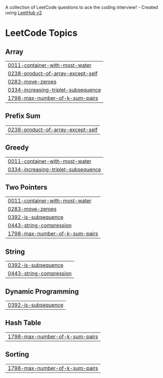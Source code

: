 A collection of LeetCode questions to ace the coding interview! - Created using [LeetHub v2](https://github.com/arunbhardwaj/LeetHub-2.0)
<!---LeetCode Topics Start-->
# LeetCode Topics
## Array
|  |
| ------- |
| [0011-container-with-most-water](https://github.com/hi-Soul-Surfer/LeetCode-75/tree/master/0011-container-with-most-water) |
| [0238-product-of-array-except-self](https://github.com/hi-Soul-Surfer/LeetCode-75/tree/master/0238-product-of-array-except-self) |
| [0283-move-zeroes](https://github.com/hi-Soul-Surfer/LeetCode-75/tree/master/0283-move-zeroes) |
| [0334-increasing-triplet-subsequence](https://github.com/hi-Soul-Surfer/LeetCode-75/tree/master/0334-increasing-triplet-subsequence) |
| [1798-max-number-of-k-sum-pairs](https://github.com/hi-Soul-Surfer/LeetCode-75/tree/master/1798-max-number-of-k-sum-pairs) |
## Prefix Sum
|  |
| ------- |
| [0238-product-of-array-except-self](https://github.com/hi-Soul-Surfer/LeetCode-75/tree/master/0238-product-of-array-except-self) |
## Greedy
|  |
| ------- |
| [0011-container-with-most-water](https://github.com/hi-Soul-Surfer/LeetCode-75/tree/master/0011-container-with-most-water) |
| [0334-increasing-triplet-subsequence](https://github.com/hi-Soul-Surfer/LeetCode-75/tree/master/0334-increasing-triplet-subsequence) |
## Two Pointers
|  |
| ------- |
| [0011-container-with-most-water](https://github.com/hi-Soul-Surfer/LeetCode-75/tree/master/0011-container-with-most-water) |
| [0283-move-zeroes](https://github.com/hi-Soul-Surfer/LeetCode-75/tree/master/0283-move-zeroes) |
| [0392-is-subsequence](https://github.com/hi-Soul-Surfer/LeetCode-75/tree/master/0392-is-subsequence) |
| [0443-string-compression](https://github.com/hi-Soul-Surfer/LeetCode-75/tree/master/0443-string-compression) |
| [1798-max-number-of-k-sum-pairs](https://github.com/hi-Soul-Surfer/LeetCode-75/tree/master/1798-max-number-of-k-sum-pairs) |
## String
|  |
| ------- |
| [0392-is-subsequence](https://github.com/hi-Soul-Surfer/LeetCode-75/tree/master/0392-is-subsequence) |
| [0443-string-compression](https://github.com/hi-Soul-Surfer/LeetCode-75/tree/master/0443-string-compression) |
## Dynamic Programming
|  |
| ------- |
| [0392-is-subsequence](https://github.com/hi-Soul-Surfer/LeetCode-75/tree/master/0392-is-subsequence) |
## Hash Table
|  |
| ------- |
| [1798-max-number-of-k-sum-pairs](https://github.com/hi-Soul-Surfer/LeetCode-75/tree/master/1798-max-number-of-k-sum-pairs) |
## Sorting
|  |
| ------- |
| [1798-max-number-of-k-sum-pairs](https://github.com/hi-Soul-Surfer/LeetCode-75/tree/master/1798-max-number-of-k-sum-pairs) |
<!---LeetCode Topics End-->